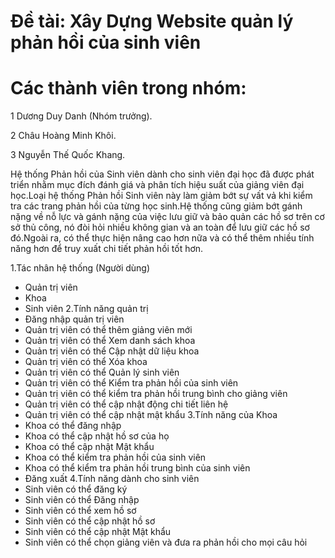 # Đề tài: Xây Dựng Website quản lý phản hồi của sinh viên

# Các thành viên trong nhóm:
  1 Dương Duy Danh (Nhóm trưởng).
  
  2 Châu Hoàng Minh Khôi.
  
  3 Nguyễn Thế Quốc Khang.
  
Hệ thống Phản hồi của Sinh viên dành cho sinh viên đại học đã được phát triển nhằm mục đích đánh giá và phân tích hiệu suất của giảng viên đại học.Loại hệ thống Phản hồi Sinh viên này làm giảm bớt sự vất vả khi kiểm tra các trang phản hồi của từng học sinh.Hệ thống cũng giảm bớt gánh nặng về nỗ lực và gánh nặng của việc lưu giữ và bảo quản các hồ sơ trên cơ sở thủ công, nó đòi hỏi nhiều không gian và an toàn để lưu giữ các hồ sơ đó.Ngoài ra, có thể thực hiện nâng cao hơn nữa và có thể thêm nhiều tính năng hơn để truy xuất chi tiết phản hồi tốt hơn.

1.Tác nhân hệ thống (Người dùng)
- Quản trị viên
- Khoa
- Sinh viên
2.Tính năng quản trị
- Đăng nhập quản trị viên
- Quản trị viên có thể thêm giảng viên mới
- Quản trị viên có thể Xem danh sách khoa
- Quản trị viên có thể Cập nhật dữ liệu khoa
- Quản trị viên có thể Xóa khoa
- Quản trị viên có thể Quản lý sinh viên
- Quản trị viên có thể Kiểm tra phản hồi của sinh viên
- Quản trị viên có thể kiểm tra phản hồi trung bình cho giảng viên
- Quản trị viên có thể cập nhật động chi tiết liên hệ
- Quản trị viên có thể cập nhật mật khẩu
3.Tính năng của Khoa
- Khoa có thể đăng nhập
- Khoa có thể cập nhật hồ sơ của họ
- Khoa có thể cập nhật Mật khẩu
- Khoa có thể kiểm tra phản hồi của sinh viên
- Khoa có thể kiểm tra phản hồi trung bình của sinh viên
- Đăng xuất
4.Tính năng dành cho sinh viên
- Sinh viên có thể đăng ký
- Sinh viên có thể Đăng nhập
- Sinh viên có thể xem hồ sơ
- Sinh viên có thể cập nhật hồ sơ
- Sinh viên có thể cập nhật Mật khẩu
- Sinh viên có thể chọn giảng viên và đưa ra phản hồi cho mọi câu hỏi

